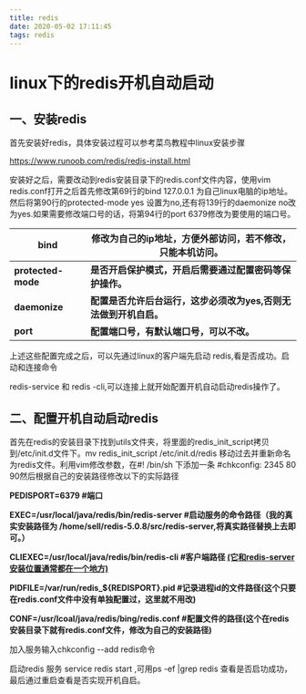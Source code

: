 ```yaml
---
title: redis
date: 2020-05-02 17:11:45
tags: redis 
---
```


# linux下的redis开机自动启动

## 一、安装redis

首先安装好redis，具体安装过程可以参考菜鸟教程中linux安装步骤

https://www.runoob.com/redis/redis-install.html

安装好之后，需要改动到redis安装目录下的redis.conf文件内容，使用vim redis.conf打开之后首先修改第69行的bind 127.0.0.1 为自己linux电脑的ip地址。然后将第90行的protected-mode yes 设置为no,还有将139行的daemonize no改为yes.如果需要修改端口号的话，将第94行的port 6379修改为要使用的端口号。

| bind               | 修改为自己的ip地址，方便外部访问，若不修改，只能本机访问。   |
| ------------------ | ------------------------------------------------------------ |
| **protected-mode** | **是否开启保护模式，开启后需要通过配置密码等保护操作。**     |
| **daemonize**      | **配置是否允许后台运行，这步必须改为yes,否则无法做到开机自启。** |
| **port**           | **配置端口号，有默认端口号，可以不改。**                     |

上述这些配置完成之后，可以先通过linux的客户端先启动 redis,看是否成功。启动和连接命令

redis-service  和 redis -cli,可以连接上就开始配置开机自动启动redis操作了。

## 二、配置开机自动启动redis

首先在redis的安装目录下找到utils文件夹，将里面的redis_init_script拷贝到/etc/init.d文件下。mv redis_init_script /etc/init.d/redis  移动过去并重新命名为redis文件。利用vim修改参数，在#! /bin/sh 下添加一条 #chkconfig: 2345 80 90然后根据自己的安装路径修改以下的实际路径

**PEDISPORT=6379  #端口**

**EXEC=/usr/local/java/redis/bin/redis-server  #启动服务的命令路径（我的真实安装路径为 /home/sell/redis-5.0.8/src/redis-server,将真实路径替换上去即可。）**

**CLIEXEC=/usr/local/java/redis/bin/redis-cli #客户端路径 <u>(它和redis-server安装位置通常都在一个地方)</u>**

**PIDFILE=/var/run/redis_${REDISPORT}.pid #记录进程id的文件路径(这个只要在redis.conf文件中没有单独配置过，这里就不用改)**

**CONF=/usr/lcoal/java/redis/bing/redis.conf #配置文件的路径(这个在redis安装目录下就有redis.conf文件，修改为自己的安装路径)**

加入服务输入chkconfig --add redis命令

启动redis 服务 service redis start ,可用ps -ef |grep redis  查看是否启功成功，最后通过重启查看是否实现开机自启。



